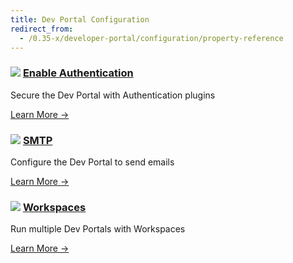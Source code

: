 ```yaml
---
title: Dev Portal Configuration
redirect_from:
  - /0.35-x/developer-portal/configuration/property-reference
---
```


<div class="docs-grid">
  <div class="docs-grid-block">
    <h3><img src="/assets/images/icons/documentation/icn-window.svg" />
    <a href="/enterprise/{{page.kong_version}}/developer-portal/configuration/authentication">Enable Authentication</a></h3>
    <p>Secure the Dev Portal with Authentication plugins</p>
    <a href="/enterprise/{{page.kong_version}}/developer-portal/configuration/authentication">
    Learn More &rarr;</a>
  </div>
  <div class="docs-grid-block">
    <h3><img src="/assets/images/icons/documentation/icn-window.svg" />
    <a href="/enterprise/{{page.kong_version}}/developer-portal/configuration/smtp">SMTP</a></h3>
    <p>Configure the Dev Portal to send emails</p>
    <a href="/enterprise/{{page.kong_version}}/developer-portal/configuration/smtp">
    Learn More &rarr;</a>
  </div>
  <div class="docs-grid-block">
    <h3><img src="/assets/images/icons/documentation/icn-window.svg" />
    <a href="/enterprise/{{page.kong_version}}/developer-portal/configuration/workspaces">Workspaces</a></h3>
    <p>Run multiple Dev Portals with Workspaces</p>
    <a href="/enterprise/{{page.kong_version}}/developer-portal/configuration/workspaces">
    Learn More &rarr;</a>
  </div>
</div>
